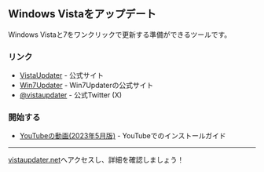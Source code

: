 ## Windows Vistaをアップデート
Windows Vistaと7をワンクリックで更新する準備ができるツールです。
### リンク
- [VistaUpdater](https://vistaupdater.net) - 公式サイト
- [Win7Updater](https://vistaupdater.net/win7) - Win7Updaterの公式サイト
- [@vistaupdater](https://twitter.com/vistaupdater) - 公式Twitter (X)
### 開始する
- [YouTubeの動画(2023年5月版)](https://www.youtube.com/watch?v=m4o10AHj24k&t=0s) - YouTubeでのインストールガイド

----

[vistaupdater.net](https://vistaupdater.net)へアクセスし、詳細を確認しましょう！
